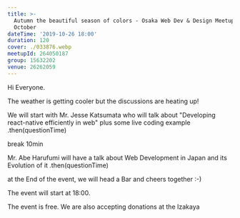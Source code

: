 ```yaml
---
title: >-
  Autumn the beautiful season of colors - Osaka Web Dev & Design Meetup in
  October
dateTime: '2019-10-26 18:00'
duration: 120
cover: ./033876.webp
meetupId: 264050187
group: 15632202
venue: 26262059
---
```


Hi Everyone.

The weather is getting cooler but the discussions are heating up!

We will start with Mr. Jesse Katsumata who will talk about "Developing react-native efficiently in web" plus some live coding example
.then(questionTime)

break 10min

Mr. Abe Harufumi will have a talk about Web Development in Japan and its Evolution of it
.then(questionTime)

at the End of the event, we will head a Bar and cheers together :-)

The event will start at 18:00.

The event is free. We are also accepting donations at the Izakaya
